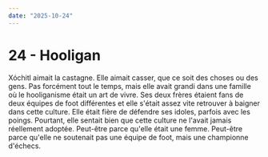 ```yaml
---
date: "2025-10-24"
---
```

# 24 - Hooligan

Xóchitl aimait la castagne. Elle aimait casser, que ce soit des choses ou des gens. Pas
forcément tout le temps, mais elle avait grandi dans une famille où le hooliganisme
était un art de vivre. Ses deux frères étaient fans de deux équipes de foot différentes
et elle s'était assez vite retrouver à baigner dans cette culture. Elle était fière de
défendre ses idoles, parfois avec les poings. Pourtant, elle sentait bien que cette
culture ne l'avait jamais réellement adoptée. Peut-être parce qu'elle était une femme.
Peut-être parce qu'elle ne soutenait pas une équipe de foot, mais une championne
d'échecs.
